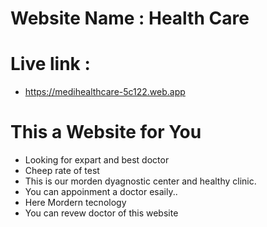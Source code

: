 # Website Name : Health Care

# Live link :

- https://medihealthcare-5c122.web.app

# This a Website for You

- Looking for expart and best doctor
- Cheep rate of test
- This is our morden dyagnostic center and healthy clinic.
- You can appoinment a doctor esaily..
- Here Mordern tecnology
- You can revew doctor of this website
